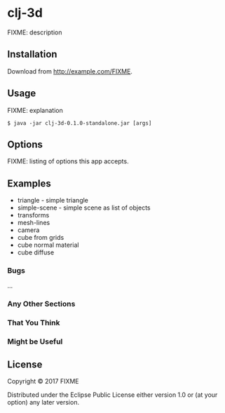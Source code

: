 # clj-3d

FIXME: description

## Installation

Download from http://example.com/FIXME.

## Usage

FIXME: explanation

    $ java -jar clj-3d-0.1.0-standalone.jar [args]

## Options

FIXME: listing of options this app accepts.

## Examples

* triangle - simple triangle
* simple-scene - simple scene as list of objects
* transforms
* mesh-lines
* camera
* cube from grids
* cube normal material
* cube diffuse

### Bugs

...

### Any Other Sections
### That You Think
### Might be Useful

## License

Copyright © 2017 FIXME

Distributed under the Eclipse Public License either version 1.0 or (at
your option) any later version.
